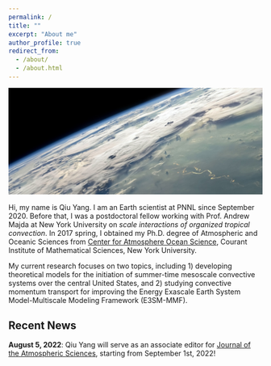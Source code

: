 ```yaml
---
permalink: /
title: ""
excerpt: "About me"
author_profile: true
redirect_from: 
  - /about/
  - /about.html
---
```

<img src="/files/space-1673306930979-5592.jpeg" alt="drawing" width="1680"/>

Hi, my name is Qiu Yang. I am an Earth scientist at PNNL since September 2020. Before that, I was a postdoctoral fellow working with Prof. Andrew Majda at New York University on *scale interactions of organized tropical convection*. In 2017 spring, I obtained my Ph.D. degree of Atmospheric and Oceanic Sciences from [Center for Atmosphere Ocean Science](https://caos.cims.nyu.edu/dynamic/), Courant Institute of Mathematical Sciences, New York University.

My current research focuses on two topics, including 1) developing theoretical models for the initiation of summer-time mesoscale convective systems over the central United States, and 2) studying convective momentum transport for improving the Energy Exascale Earth System Model-Multiscale Modeling Framework (E3SM-MMF). 

Recent News
-
**August 5, 2022**: Qiu Yang will serve as an associate editor for [Journal of the Atmospheric Sciences](https://www.ametsoc.org/index.cfm/ams/publications/journals/journal-of-the-atmospheric-sciences/#contacts), starting from September 1st, 2022! 


<!--December 14, 2021: I will give an oral presentation to present our recent work at 2021 AGU fall meeting. The title of my talk is *A Simple Lagrangian Parcel Model for the Initiation of Summer-time Mesoscale Convective Systems over the Central United States*. Please check the schedule [here](https://agu.confex.com/agu/fm21/meetingapp.cgi/Paper/831604). You can also watch my [pre-recorded video](https://www.dropbox.com/s/8tasok7wnit6quf/Qiu_Yang_PNNL.mp4?dl=0).

December 13, 2021: I will give an oral presentation to honor the memory of Prof. Andrew Majda at 2021 AGU fall meeting. The title of my talk is *Upscale Impact of Mesoscale Convective Systems on the Madden-Julian Oscillation and Its Parameterization in a Coarse-Resolution GCM*. Please check the schedule [here](https://agu.confex.com/agu/fm21/meetingapp.cgi/Paper/831707). You can also watch my [pre-recorded video](https://www.dropbox.com/s/wdcdmwf85c2piy3/Qiu_Yang_NYU.mp4?dl=0). 

<!--Septermber 2, 2021: Our recent study on the initiation of summer-time MCSs over the central US is accepted by JAS! In this study, we developed a simple Lagrangian parcel model to capture realistic features of convective initiation and illustrate a bare-bone mechanism for MCS genesis. Please check it out [here](https://journals.ametsoc.org/view/journals/atsc/aop/JAS-D-21-0136.1/JAS-D-21-0136.1.xml).

May 11, 2021: I gave a virtual talk in the 34th Conference on Hurricanes and Tropical Meteorology in New Orleans, LA. The title of my talk is "Upscale Impact of Mesoscale Convective Systems on the Madden-Julian Oscillation and Its Parameterization in a Coarse-Resolution GCM". Here is my pre-recorded [presentation](https://www.dropbox.com/s/cs6yqx23l9kghn8/QiuYang.mp4?dl=0).

This is the front page of a website that is powered by the [academicpages template](https://github.com/academicpages/academicpages.github.io) and hosted on GitHub pages. [GitHub pages](https://pages.github.com) is a free service in which websites are built and hosted from code and data stored in a GitHub repository, automatically updating when a new commit is made to the respository. This template was forked from the [Minimal Mistakes Jekyll Theme](https://mmistakes.github.io/minimal-mistakes/) created by Michael Rose, and then extended to support the kinds of content that academics have: publications, talks, teaching, a portfolio, blog posts, and a dynamically-generated CV. You can fork [this repository](https://github.com/academicpages/academicpages.github.io) right now, modify the configuration and markdown files, add your own PDFs and other content, and have your own site for free, with no ads! An older version of this template powers my own personal website at [stuartgeiger.com](http://stuartgeiger.com), which uses [this Github repository](https://github.com/staeiou/staeiou.github.io).

A data-driven personal website
======
Like many other Jekyll-based GitHub Pages templates, academicpages makes you separate the website's content from its form. The content & metadata of your website are in structured markdown files, while various other files constitute the theme, specifying how to transform that content & metadata into HTML pages. You keep these various markdown (.md), YAML (.yml), HTML, and CSS files in a public GitHub repository. Each time you commit and push an update to the repository, the [GitHub pages](https://pages.github.com/) service creates static HTML pages based on these files, which are hosted on GitHub's servers free of charge.

Many of the features of dynamic content management systems (like Wordpress) can be achieved in this fashion, using a fraction of the computational resources and with far less vulnerability to hacking and DDoSing. You can also modify the theme to your heart's content without touching the content of your site. If you get to a point where you've broken something in Jekyll/HTML/CSS beyond repair, your markdown files describing your talks, publications, etc. are safe. You can rollback the changes or even delete the repository and start over -- just be sure to save the markdown files! Finally, you can also write scripts that process the structured data on the site, such as [this one](https://github.com/academicpages/academicpages.github.io/blob/master/talkmap.ipynb) that analyzes metadata in pages about talks to display [a map of every location you've given a talk](https://academicpages.github.io/talkmap.html).

Getting started
======
1. Register a GitHub account if you don't have one and confirm your e-mail (required!)
1. Fork [this repository](https://github.com/academicpages/academicpages.github.io) by clicking the "fork" button in the top right. 
1. Go to the repository's settings (rightmost item in the tabs that start with "Code", should be below "Unwatch"). Rename the repository "[your GitHub username].github.io", which will also be your website's URL.
1. Set site-wide configuration and create content & metadata (see below -- also see [this set of diffs](http://archive.is/3TPas) showing what files were changed to set up [an example site](https://getorg-testacct.github.io) for a user with the username "getorg-testacct")
1. Upload any files (like PDFs, .zip files, etc.) to the files/ directory. They will appear at https://[your GitHub username].github.io/files/example.pdf.  
1. Check status by going to the repository settings, in the "GitHub pages" section

Site-wide configuration
------
The main configuration file for the site is in the base directory in [_config.yml](https://github.com/academicpages/academicpages.github.io/blob/master/_config.yml), which defines the content in the sidebars and other site-wide features. You will need to replace the default variables with ones about yourself and your site's github repository. The configuration file for the top menu is in [_data/navigation.yml](https://github.com/academicpages/academicpages.github.io/blob/master/_data/navigation.yml). For example, if you don't have a portfolio or blog posts, you can remove those items from that navigation.yml file to remove them from the header. 

Create content & metadata
------
For site content, there is one markdown file for each type of content, which are stored in directories like _publications, _talks, _posts, _teaching, or _pages. For example, each talk is a markdown file in the [_talks directory](https://github.com/academicpages/academicpages.github.io/tree/master/_talks). At the top of each markdown file is structured data in YAML about the talk, which the theme will parse to do lots of cool stuff. The same structured data about a talk is used to generate the list of talks on the [Talks page](https://academicpages.github.io/talks), each [individual page](https://academicpages.github.io/talks/2012-03-01-talk-1) for specific talks, the talks section for the [CV page](https://academicpages.github.io/cv), and the [map of places you've given a talk](https://academicpages.github.io/talkmap.html) (if you run this [python file](https://github.com/academicpages/academicpages.github.io/blob/master/talkmap.py) or [Jupyter notebook](https://github.com/academicpages/academicpages.github.io/blob/master/talkmap.ipynb), which creates the HTML for the map based on the contents of the _talks directory).

**Markdown generator**

I have also created [a set of Jupyter notebooks](https://github.com/academicpages/academicpages.github.io/tree/master/markdown_generator
) that converts a CSV containing structured data about talks or presentations into individual markdown files that will be properly formatted for the academicpages template. The sample CSVs in that directory are the ones I used to create my own personal website at stuartgeiger.com. My usual workflow is that I keep a spreadsheet of my publications and talks, then run the code in these notebooks to generate the markdown files, then commit and push them to the GitHub repository.

How to edit your site's GitHub repository
------
Many people use a git client to create files on their local computer and then push them to GitHub's servers. If you are not familiar with git, you can directly edit these configuration and markdown files directly in the github.com interface. Navigate to a file (like [this one](https://github.com/academicpages/academicpages.github.io/blob/master/_talks/2012-03-01-talk-1.md) and click the pencil icon in the top right of the content preview (to the right of the "Raw | Blame | History" buttons). You can delete a file by clicking the trashcan icon to the right of the pencil icon. You can also create new files or upload files by navigating to a directory and clicking the "Create new file" or "Upload files" buttons. 

Example: editing a markdown file for a talk
![Editing a markdown file for a talk](/images/editing-talk.png)

For more info
------
More info about configuring academicpages can be found in [the guide](https://academicpages.github.io/markdown/). The [guides for the Minimal Mistakes theme](https://mmistakes.github.io/minimal-mistakes/docs/configuration/) (which this theme was forked from) might also be helpful.--> 
